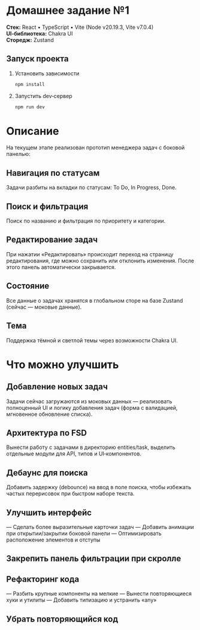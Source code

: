 # Домашнее задание №1

**Стек:** React • TypeScript • Vite (Node v20.19.3, Vite v7.0.4)  
**UI‑библиотека:** Chakra UI  
**Сторедж:** Zustand  

## Запуск проекта

1. Установить зависимости  
   ```bash
   npm install
2. Запустить dev‑сервер
   ```bash
   npm run dev

# Описание
На текущем этапе реализован прототип менеджера задач с боковой панелью:

## Навигация по статусам
Задачи разбиты на вкладки по статусам: To Do, In Progress, Done.

## Поиск и фильтрация
Поиск по названию и фильтрация по приоритету и категории.

## Редактирование задач
При нажатии «Редактировать» происходит переход на страницу редактирования, где можно сохранить или отклонить изменения. После этого панель автоматически закрывается.

## Состояние
Все данные о задачах хранятся в глобальном сторе на базе Zustand (сейчас — моковые данные).

## Тема
Поддержка тёмной и светлой темы через возможности Chakra UI.


# Что можно улучшить
## Добавление новых задач
Задачи сейчас загружаются из моковых данных — реализовать полноценный UI и логику добавления задач (форма с валидацией, мгновенное обновление списка).

## Архитектура по FSD
Вынести работу с задачами в директорию entities/task, выделить отдельные модули для API, типов и UI‑компонентов.

## Дебаунс для поиска
Добавить задержку (debounce) на ввод в поле поиска, чтобы избежать частых перерисовок при быстром наборе текста.

## Улучшить интерфейс
— Сделать более выразительные карточки задач
— Добавить анимации при открытии/закрытии боковой панели
— Оптимизировать расположение элементов и отступы

## Закрепить панель фильтрации при скролле

## Рефакторинг кода
— Разбить крупные компоненты на мелкие
— Вынести повторяющиеся хуки и утилиты
— Добавить типизацию и устранить «any»

## Убрать повторяющийся код


